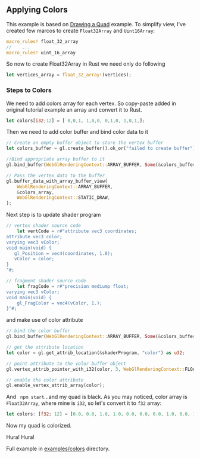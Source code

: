 ## Applying Colors

This example is based on [Drawing a Quad](drawing-quad) example.
To simplify view, I've created few marcos to create `Float32Array` and `Uint16Array`:

```rust
macro_rules! float_32_array
//    ...
macro_rules! uint_16_array
```

So now to create Float32Array in Rust we need only do following
```rust
let vertices_array = float_32_array!(vertices);
```

### Steps to Colors

We need to add colors array for each vertex. So copy-paste added in original tutorial example an array and convert it to Rust.
```rust
let colors[i32;12] = [ 0,0,1, 1,0,0, 0,1,0, 1,0,1,];
```

Then we need to add color buffer and bind color data to it
```rust
// Create an empty buffer object to store the vertex buffer
let colors_buffer = gl.create_buffer().ok_or("failed to create buffer")?;

//Bind appropriate array buffer to it
gl.bind_buffer(WebGlRenderingContext::ARRAY_BUFFER, Some(&colors_buffer));

// Pass the vertex data to the buffer
gl.buffer_data_with_array_buffer_view(
    WebGlRenderingContext::ARRAY_BUFFER,
    &colors_array,
    WebGlRenderingContext::STATIC_DRAW,
);

```

Next step is to update shader program
```rust
// vertex shader source code
    let vertCode = r#"attribute vec3 coordinates;
attribute vec3 color;
varying vec3 vColor;
void main(void) {
   gl_Position = vec4(coordinates, 1.0);
   vColor = color;
}
"#;

// fragment shader source code
    let fragCode = r#"precision mediump float;
varying vec3 vColor;
void main(void) {
    gl_FragColor = vec4(vColor, 1.);
}"#;
```
and make use of color attribute
```rust
// bind the color buffer
gl.bind_buffer(WebGlRenderingContext::ARRAY_BUFFER, Some(&colors_buffer));

// get the attribute location
let color = gl.get_attrib_location(&shaderProgram, "color") as u32;

// point attribute to the volor buffer object
gl.vertex_attrib_pointer_with_i32(color, 3, WebGlRenderingContext::FLOAT, false, 0, 0);

// enable the color attribute
gl.enable_vertex_attrib_array(color);
```

And ` npm start`...and my quad is black.
As you may noticed, color array is `Float32Array`, where mine is `i32`,
so let's convert it to `f32` array:
```rust
let colors: [f32; 12] = [0.0, 0.0, 1.0, 1.0, 0.0, 0.0, 0.0, 1.0, 0.0, 1.0, 0.0, 1.0];
```

Now my quad is colorized.

Hura! Hura!

Full example in [examples/colors](../examples/colors) directory.